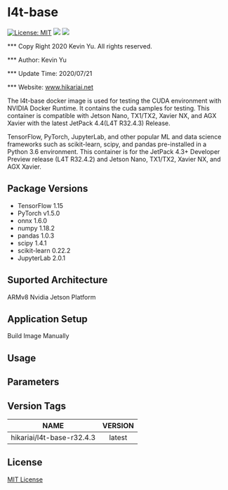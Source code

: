 # l4t-base

[![License: MIT](https://img.shields.io/badge/License-MIT-red.svg)](https://opensource.org/licenses/MIT)
![](https://img.shields.io/static/v1?label=Device&message=Jetson(ARMv8)&color=orange)
![](https://img.shields.io/static/v1?label=Docker&message=19.03.9&color=blue)

*** Copy Right 2020 Kevin Yu. All rights reserved.

*** Author: Kevin Yu

*** Update Time: 2020/07/21

*** Website: www.hikariai.net

The l4t-base docker image is used for testing the CUDA environment with NVIDIA Docker Runtime. It contains the cuda samples for testing. This container is compatible with Jetson Nano, TX1/TX2, Xavier NX, and AGX Xavier with the latest JetPack 4.4(L4T R32.4.3) Release.

TensorFlow, PyTorch, JupyterLab, and other popular ML and data science frameworks such as scikit-learn, scipy, and pandas pre-installed in a Python 3.6 environment. This container is for the JetPack 4.3+ Developer Preview release (L4T R32.4.2) and Jetson Nano, TX1/TX2, Xavier NX, and AGX Xavier.

Package Versions
----------------

* TensorFlow 1.15
* PyTorch v1.5.0
* onnx 1.6.0
* numpy 1.18.2
* pandas 1.0.3
* scipy 1.4.1
* scikit-learn 0.22.2
* JupyterLab 2.0.1

Suported Architecture
---------------------

ARMv8 Nvidia Jetson Platform

Application Setup
-----------------

Build Image Manually

Usage
-----

Parameters
----------

Version Tags
------------

|            NAME           | VERSION |
|:-------------------------:|:-------:|
| hikariai/l4t-base-r32.4.3 |  latest |

License
-------

[MIT License](https://github.com/yqlbu/l4t-docker/blob/master/LICENSE)

<a name="license"></a>